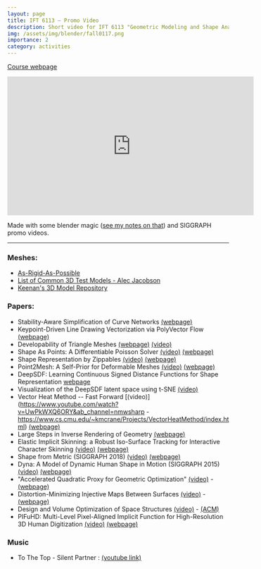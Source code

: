 ```yaml
---
layout: page
title: IFT 6113 – Promo Video
description: Short video for IFT 6113 "Geometric Modeling and Shape Analysis"
img: /assets/img/blender/fall0117.png
importance: 2
category: activities
---
```


[Course webpage](https://tiny.cc/ift6113)

<iframe width="560" height="315" src="https://www.youtube.com/embed/R2ITJabQJDk" title="YouTube video player" frameborder="0" allow="accelerometer; autoplay; clipboard-write; encrypted-media; gyroscope; picture-in-picture" allowfullscreen></iframe>

Made with some blender magic ([see my notes on that](/blog/tag/blender/)) and SIGGRAPH promo videos.

***

### Meshes: 
 * [As-Rigid-As-Possible](https://igl.ethz.ch/projects/ARAP/)
 * [List of Common 3D Test Models - Alec Jacobson](https://github.com/alecjacobson/common-3d-test-models)
 * [Keenan's 3D Model Repository](https://www.cs.cmu.edu/~kmcrane/Projects/ModelRepository/)

### Papers:
* Stability-Aware Simplification of Curve Networks [(webpage)](http://www-labs.iro.umontreal.ca/~bmpix/curve_networks/)
* Keypoint-Driven Line Drawing Vectorization via PolyVector Flow [(webpage)](https://puhachov.xyz/publications/keypoint-driven-polyvector-flow/)
* Developability of Triangle Meshes [(webpage)](https://odedstein.com/projects/developability/) [(video)](https://www.youtube.com/watch?v=xFUE_Vcevpw)
* Shape As Points: A Differentiable Poisson Solver [(video)](https://www.youtube.com/watch?v=TgR0NvYty0A&t=108s&ab_channel=AndreasGeiger) [(webpage)](https://pengsongyou.github.io/sap)
* Shape Representation by Zippables [(video)](https://www.youtube.com/watch?v=8WJCaqUmeec&ab_channel=ChristianSch%C3%BCller) [(webpage)](https://igl.ethz.ch/projects/zippables/)
* Point2Mesh: A Self-Prior for Deformable Meshes [(video)](https://www.youtube.com/watch?v=AySwwJuPqOk&ab_channel=RanaHanocka) [(webpage)](https://ranahanocka.github.io/point2mesh/)
* DeepSDF: Learning Continuous Signed Distance Functions for Shape Representation [webpage](https://github.com/facebookresearch/DeepSDF)
* Visualization of the DeepSDF latent space using t-SNE [(video)](https://www.youtube.com/watch?v=C_XNdGGs6qM&ab_channel=marian519)
* Vector Heat Method -- Fast Forward [(video)](https://www.youtube.com/watch?v=UwPkWXQ6ORY&ab_channel=nmwsharp - https://www.cs.cmu.edu/~kmcrane/Projects/VectorHeatMethod/index.html) [(webpage)](https://www.cs.cmu.edu/~kmcrane/Projects/VectorHeatMethod/index.html)
* Large Steps in Inverse Rendering of Geometry [(webpage)](https://rgl.epfl.ch/publications/Nicolet2021Large)
* Elastic Implicit Skinning: a Robust Iso-Surface Tracking for Interactive Character Skinning [(video)](https://www.youtube.com/watch?v=GyOwwNvHA1w&ab_channel=RodolpheVaillant) [(webpage)](http://rodolphe-vaillant.fr/entry/59/elastic-implicit-skinning-a-robust-iso-surface-tracking-for-inte)
* Shape from Metric (SIGGRAPH 2018) [(video)](https://www.youtube.com/watch?v=FIVqa794w3U&ab_channel=AlbertChern) [(webpage)](https://cseweb.ucsd.edu/~alchern/projects/ShapeFromMetric/)
* Dyna: A Model of Dynamic Human Shape in Motion (SIGGRAPH 2015) [(video)](https://www.youtube.com/watch?v=mWthea2K8-Q&ab_channel=MichaelBlack)  [(webpage)](http://dyna.is.tue.mpg.de/)
* "Accelerated Quadratic Proxy for Geometric Optimization" [(video)](https://www.youtube.com/watch?v=5PhVhTphD8o&ab_channel=shaharkov) - [(webpage)](https://shaharkov.github.io/AcceleratedQuadraticProxy.html)
* Distortion-Minimizing Injective Maps Between Surfaces [(video)](https://www.youtube.com/watch?v=qju--ovdgyo&ab_channel=RWTHGraphics) - [(webpage)](https://www.graphics.rwth-aachen.de/publication/03304/)
* Design and Volume Optimization of Space Structures [(video)](https://www.youtube.com/watch?v=VC5yIl7anhM&ab_channel=PeterWonkaResearch) - [(ACM)](https://dl.acm.org/doi/10.1145/3072959.3073619)
* PIFuHD: Multi-Level Pixel-Aligned Implicit Function for High-Resolution 3D Human Digitization [(video)](https://www.youtube.com/watch?v=ufwjC_MtF9M&ab_channel=ComputerVisionFoundationVideos) [(webpage)](https://shunsukesaito.github.io/PIFuHD/)

### Music
 * To The Top - Silent Partner : [(youtube link)](https://www.youtube.com/watch?v=ADFzcny7nTg&ab_channel=RoyaltyFreeMusic-NoCopyrightMusic)